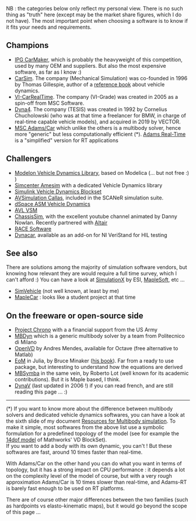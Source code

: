 
NB : the categories below only reflect my personal view. There is no such thing as "truth" here (except may be the market share figures, which I do not have). The most important point when choosing a software is to know if it fits your needs and requirements. 

## Champions
* [IPG CarMaker](https://ipg-automotive.com/fr/produits-et-services/simulation-software/carmaker/), which is probably the heavyweight of this competition, used by many OEM and suppliers. But also the most expensive software, as far as I know :)
* [CarSim](https://www.carsim.com/). The company (Mechanical Simulation) was co-founded in 1996 by Thomas Gillespie, author of a [reference book](https://github.com/EricCabrol/VehicleDynamics/blob/master/books.md) about vehicle dynamics. 
* [VI-CarRealTime](https://www.vi-grade.com/en/products/vi-carrealtime/). The company (VI-Grade) was created in 2005 as a spin-off from MSC Software.
* [Dyna4](https://www.vector.com/int/en/products/products-a-z/software/dyna4/). The company (TESIS) was created in 1992 by Cornelius Chucholowski (who was at that time a freelancer for BMW, in charge of real-time capable vehicle models), and acquired in 2019 by VECTOR.
* [MSC Adams/Car](https://www.mscsoftware.com/fr/product/adamscar) which unlike the others is a multibody solver, hence more "generic" but less computationally efficient (*). [Adams Real-Time](https://www.mscsoftware.com/fr/product/adams-real-time) is a "simplified" version for RT applications
 

## Challengers
* [Modelon Vehicle Dynamics Library](https://www.modelon.com/library/vehicle-dynamics-library), based on Modelica (... but not free :) )
* [Simcenter Amesim](https://www.plm.automation.siemens.com/global/fr/products/simulation-test/vehicle-dynamics.html) with a dedicated Vehicle Dynamics library
* [Simulink Vehicle Dynamics Blockset](https://www.mathworks.com/products/vehicle-dynamics.html) 
* [AVSimulation Callas](https://www.avsimulation.com/callas-vehicle-dynamics-model-runtime/), included in the SCANeR simulation suite.
* [dSpace ASM Vehicle Dynamics](https://www.dspace.com/en/pub/home/products/sw/automotive_simulation_models/produkte_asm/vehicle_dynamics_models.cfm)
* [AVL VSM](https://www.avl.com/-/avl-vsm-4-)
* [ChassisSim](https://www.chassissim.com/), with the excellent youtube channel animated by Danny Nowlan. Recently partnered with [Altair](https://altairengineering.fr/chassissim/)
* [RACE Software](https://race.software/)
* [Dynacar](https://www.winemantech.com/products/dynacar-vehicle-simulator/), available as an add-on for NI VeriStand for HIL testing

## See also

There are solutions among the majority of simulation software vendors, but knowing how relevant they are would require a full time survey, which I can't afford :)
You can have a look at [SimulationX](https://www.simulationx.com/iti/newsdetail/news/driving-maneuvers-models-for-mbs-vehicle-dynamics-simulation.html) by ESI,  [MapleSoft](https://www.maplesoft.com/solutions/engineering/IndustrySolutions/vehicledynamics.aspx), etc ...

* [SimVehicle](https://www.faac.com/realtime-technologies/products/simvehiclelt/) (not well known, at least by me)
* [MapleCar](https://www.maplesoft.com/webinars/recorded/featured.aspx?id=1288) : looks like a student project at that time



## On the freeware or open-source side
* [Project Chrono](https://projectchrono.org/) with a a financial support from the US Army
* [MBDyn](https://www.mbdyn.org/) which is a generic multibody solver by a team from Politecnico di Milano
* [OpenVD](https://github.com/andresmendes/openvd) by Andres Mendes, available for Octave (free alternative to Matlab)
* [EoM](https://github.com/BPMinaker/EoM.jl) in Julia, by Bruce Minaker ([his book](https://www.wiley.com/en-bz/Fundamentals+of+Vehicle+Dynamics+and+Modelling:+A+Textbook+for+Engineers+With+Illustrations+and+Examples-p-9781118980095)). Far from a ready to use package, but interesting to understand how the equations are derived
* [MBSymba](http://www.multibody.net/mbsymba/) in the same vein, by Roberto Lot (well known for its academic contributions). But it is Maple based, I think.
* [DynaV](http://brejaud.pascal.pagesperso-orange.fr/index.htm) (last updated in 2006 !) if you can read french, and are still reading this page ... :) 


---

(*) If you want to know more about the difference between multibody solvers and dedicated vehicle dynamics softwares, you can have a look at the sixth slide of my document [Resources for Multibody simulation](https://github.com/EricCabrol/Short_stories/blob/master/multibody_simulation_resources_in_10slides.pdf).
To make it simple, most softwares from the above list use a symbolic formulation for a predefined topology of the model (see for example the [14dof model](https://www.mathworks.com/help/vdynblks/ug/passenger-vehicle-dynamics-models.html) of Mathworks' VD BlockSet).  
If you want to add a body with its own dynamic, you can't ! But these softwares are fast, around 10 times faster than real-time.  

With Adams/Car on the other hand you can do what you want in terms of topology, but it has a strong impact on CPU performance : it depends a lot on the complexity level of the model of course, but with a very rough approximation Adams/Car is 10 times slower than real-time, and Adams-RT is barely fast enough to be used on RT platforms.

There are of course other major differences between the two families (such as hardpoints vs elasto-kinematic maps), but it would go beyond the scope of this page ...
